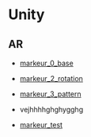 # Unity

## AR
* [markeur_0_base](./AR/marker_0_base.html)
* [markeur_2_rotation](./AR/marker_2_rotation.html)
* [markeur_3_pattern](./AR/marker_3_patterns.html)
* vejhhhhghghygghg

* [markeur_test](./1_image_reference/lena.ext.png)


